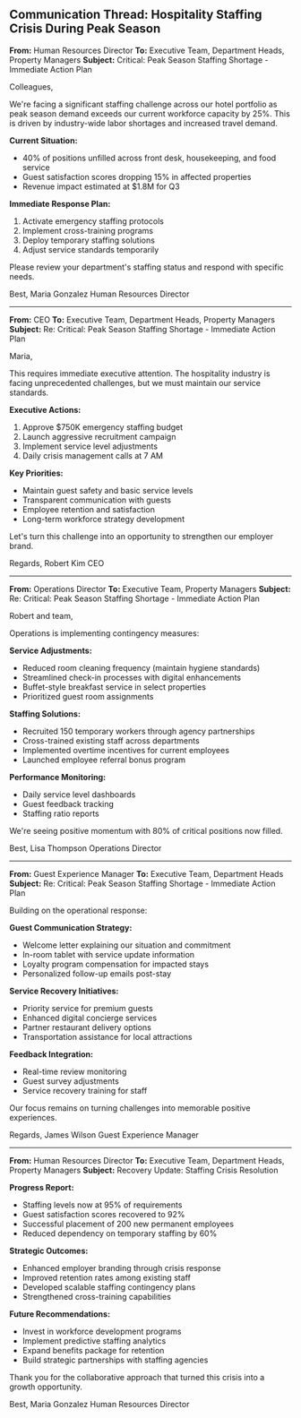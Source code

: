 ## Communication Thread: Hospitality Staffing Crisis During Peak Season

**From:** Human Resources Director
**To:** Executive Team, Department Heads, Property Managers
**Subject:** Critical: Peak Season Staffing Shortage - Immediate Action Plan

Colleagues,

We're facing a significant staffing challenge across our hotel portfolio as peak season demand exceeds our current workforce capacity by 25%. This is driven by industry-wide labor shortages and increased travel demand.

**Current Situation:**
- 40% of positions unfilled across front desk, housekeeping, and food service
- Guest satisfaction scores dropping 15% in affected properties
- Revenue impact estimated at $1.8M for Q3

**Immediate Response Plan:**
1. Activate emergency staffing protocols
2. Implement cross-training programs
3. Deploy temporary staffing solutions
4. Adjust service standards temporarily

Please review your department's staffing status and respond with specific needs.

Best,
Maria Gonzalez
Human Resources Director

---

**From:** CEO
**To:** Executive Team, Department Heads, Property Managers
**Subject:** Re: Critical: Peak Season Staffing Shortage - Immediate Action Plan

Maria,

This requires immediate executive attention. The hospitality industry is facing unprecedented challenges, but we must maintain our service standards.

**Executive Actions:**
1. Approve $750K emergency staffing budget
2. Launch aggressive recruitment campaign
3. Implement service level adjustments
4. Daily crisis management calls at 7 AM

**Key Priorities:**
- Maintain guest safety and basic service levels
- Transparent communication with guests
- Employee retention and satisfaction
- Long-term workforce strategy development

Let's turn this challenge into an opportunity to strengthen our employer brand.

Regards,
Robert Kim
CEO

---

**From:** Operations Director
**To:** Executive Team, Property Managers
**Subject:** Re: Critical: Peak Season Staffing Shortage - Immediate Action Plan

Robert and team,

Operations is implementing contingency measures:

**Service Adjustments:**
- Reduced room cleaning frequency (maintain hygiene standards)
- Streamlined check-in processes with digital enhancements
- Buffet-style breakfast service in select properties
- Prioritized guest room assignments

**Staffing Solutions:**
- Recruited 150 temporary workers through agency partnerships
- Cross-trained existing staff across departments
- Implemented overtime incentives for current employees
- Launched employee referral bonus program

**Performance Monitoring:**
- Daily service level dashboards
- Guest feedback tracking
- Staffing ratio reports

We're seeing positive momentum with 80% of critical positions now filled.

Best,
Lisa Thompson
Operations Director

---

**From:** Guest Experience Manager
**To:** Executive Team, Department Heads
**Subject:** Re: Critical: Peak Season Staffing Shortage - Immediate Action Plan

Building on the operational response:

**Guest Communication Strategy:**
- Welcome letter explaining our situation and commitment
- In-room tablet with service update information
- Loyalty program compensation for impacted stays
- Personalized follow-up emails post-stay

**Service Recovery Initiatives:**
- Priority service for premium guests
- Enhanced digital concierge services
- Partner restaurant delivery options
- Transportation assistance for local attractions

**Feedback Integration:**
- Real-time review monitoring
- Guest survey adjustments
- Service recovery training for staff

Our focus remains on turning challenges into memorable positive experiences.

Regards,
James Wilson
Guest Experience Manager

---

**From:** Human Resources Director
**To:** Executive Team, Department Heads, Property Managers
**Subject:** Recovery Update: Staffing Crisis Resolution

**Progress Report:**
- Staffing levels now at 95% of requirements
- Guest satisfaction scores recovered to 92%
- Successful placement of 200 new permanent employees
- Reduced dependency on temporary staffing by 60%

**Strategic Outcomes:**
- Enhanced employer branding through crisis response
- Improved retention rates among existing staff
- Developed scalable staffing contingency plans
- Strengthened cross-training capabilities

**Future Recommendations:**
- Invest in workforce development programs
- Implement predictive staffing analytics
- Expand benefits package for retention
- Build strategic partnerships with staffing agencies

Thank you for the collaborative approach that turned this crisis into a growth opportunity.

Best,
Maria Gonzalez
Human Resources Director
